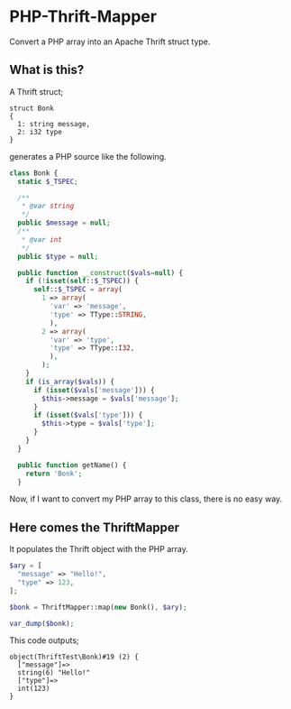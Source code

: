 # PHP-Thrift-Mapper

Convert a PHP array into an Apache Thrift struct type.

## What is this?

A Thrift struct;

```
struct Bonk
{
  1: string message,
  2: i32 type
}
```

generates a PHP source like the following.


```php
class Bonk {
  static $_TSPEC;

  /**
   * @var string
   */
  public $message = null;
  /**
   * @var int
   */
  public $type = null;

  public function __construct($vals=null) {
    if (!isset(self::$_TSPEC)) {
      self::$_TSPEC = array(
        1 => array(
          'var' => 'message',
          'type' => TType::STRING,
          ),
        2 => array(
          'var' => 'type',
          'type' => TType::I32,
          ),
        );
    }
    if (is_array($vals)) {
      if (isset($vals['message'])) {
        $this->message = $vals['message'];
      }
      if (isset($vals['type'])) {
        $this->type = $vals['type'];
      }
    }
  }

  public function getName() {
    return 'Bonk';
  }
```

Now, if I want to convert my PHP array to this class, there is no easy way.

## Here comes the ThriftMapper

It populates the Thrift object with the PHP array.

```php
$ary = [
  "message" => "Hello!",
  "type" => 123,
];

$bonk = ThriftMapper::map(new Bonk(), $ary);

var_dump($bonk);
```

This code outputs;

```
object(ThriftTest\Bonk)#19 (2) {
  ["message"]=>
  string(6) "Hello!"
  ["type"]=>
  int(123)
}
```
